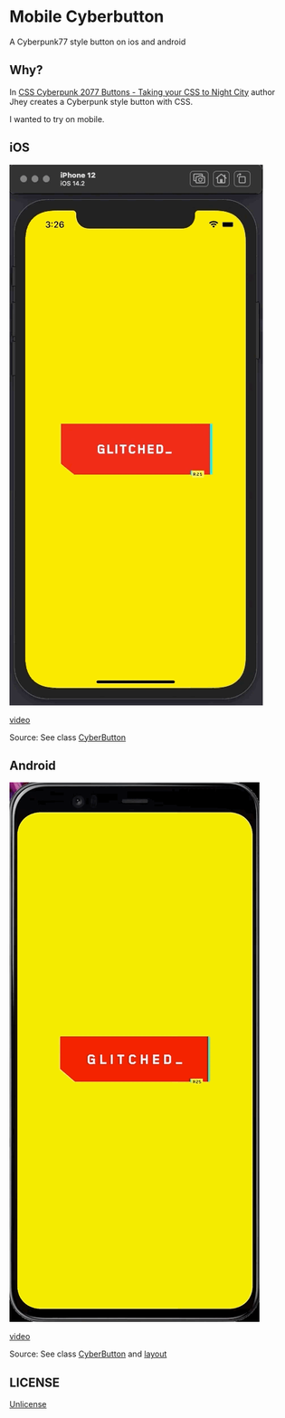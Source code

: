 # Mobile Cyberbutton

A Cyberpunk77 style button on ios and android

## Why?

In [CSS Cyberpunk 2077 Buttons - Taking your CSS to Night City](https://dev.to/jh3y/css-cyberpunk-2077-buttons-taking-your-css-to-night-city-43l0) 
author Jhey creates a Cyberpunk style button with CSS.

I wanted to try on mobile.

## iOS

![ios cyber button](readme/cyberbutton.gif)

[video](readme/cyberbutton.mp4)

Source: See class [CyberButton](ios/CyberBtn/CyberBtn/Sources/ViewController.swift#L66)

## Android

![android cyber button](readme/cyberbutton.android.gif)

[video](readme/cyberbutton.android.mp4)

Source: See class [CyberButton](android/CyberBtn/app/src/main/java/com/kyleilantzis/cyberbtn/MainActivity.kt#L33) 
and [layout](android/CyberBtn/app/src/main/res/layout/activity_main.xml)
## LICENSE

[Unlicense](LICENSE)
